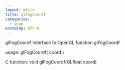 ```yaml
---
layout: mfile
title: glFogCoordf
categories:
  - wrap
encoding: UTF-8
---
```


glFogCoordf  Interface to OpenGL function glFogCoordf

usage:  glFogCoordf( coord )

C function:  void glFogCoordf(GLfloat coord)